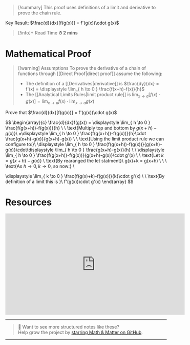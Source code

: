 
> [!summary]
This proof uses definitions of a limit and derivative to prove the chain rule.
> 
Key Result:
$\frac{d}{dx}[f(g(x))] = f'(g(x))\cdot g(x)$

>[!info]+ Read Time
**⏱ 2 mins**

# Mathematical Proof
> [!warning] Assumptions
To prove the derivative of a chain of functions through [[Direct Proof|direct proof]] assume the following:
> - The definition of a [[Derivatives|derivative]] is $\frac{dy}{dx} =  f'(x) = \displaystyle \lim_{ h \to 0 } \frac{f(x+h)-f(x)}{h}$
> - The [[Analytical Limits Rules|limit product rule]] is $\displaystyle \lim_{ x \to a } [f(x)\cdot g(x)]=\displaystyle \lim_{ x \to a } f(x )\cdot \displaystyle \lim_{ x \to a }g(x)$

Prove that $\frac{d}{dx}[f(g(x))] = f'(g(x))\cdot g(x)$

$$
\begin{array}{c}
\frac{d}{dx}f(g(x)) = \displaystyle \lim_{ h \to 0 } \frac{f(g(x+h))-f(g(x))}{h} \\
 \\
\text{Multiply top and bottom by $g(x+h)-g(x)$}\\
=\displaystyle \lim_{ h \to 0 } \frac{f(g(x+h))-f(g(x))}{h}\cdot \frac{g(x+h)-g(x)}{g(x+h)-g(x)} \\ 
\\
\text{Using the limit product rule we can configure to:}\\
\displaystyle \lim_{ h \to 0 } \frac{f(g(x+h))-f(g(x))}{g(x+h)-g(x)}\cdot\displaystyle \lim_{ h \to 0 }  \frac{g(x+h)-g(x)}{h} 
\\ \\
\displaystyle \lim_{ h \to 0 } \frac{f(g(x+h))-f(g(x))}{g(x+h)-g(x)}\cdot g'(x) \\ 
\\
\text{Let $k=g(x+h)-g(x)$} \\
\text{By rearanged the let statment}\\
g(x)+k = g(x+h) \\ \\ \\
\text{As $h\to 0, k \to 0$, so now:} \\

\displaystyle \lim_{ k \to 0 } \frac{f(g(x)+k)-f(g(x))}{k}\cdot g'(x) 
\\ \\
\text{By definition of a limit this is }\\
f'(g(x))\cdot g'(x)
\end{array}
$$

# Resources
<iframe width="560" height="315" src="https://www.youtube.com/embed/m0LZX19DyyI?si=pnVk0nhIprGkVrg4" title="YouTube video player" frameborder="0" allow="accelerometer; autoplay; clipboard-write; encrypted-media; gyroscope; picture-in-picture; web-share" referrerpolicy="strict-origin-when-cross-origin" allowfullscreen></iframe>


---

> 📂 Want to see more structured notes like these?  
> Help grow the project by [starring Math & Matter on GitHub](https://github.com/rajeevphysics/Obsidian-MathMatter).

---
